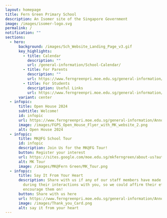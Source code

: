 ```yaml
---
layout: homepage
title: Fern Green Primary School
description: An Isomer site of the Singapore Government
image: /images/isomer-logo.svg
permalink: /
notification: ""
sections:
  - hero:
      background: /images/Sch_Website_Landing_Page_v3.gif
      key_highlights:
        - title: Calendar
          description: ""
          url: /general-information/School-Calendar/
        - title: For Parents
          description: ""
          url: https://www.ferngreenpri.moe.edu.sg/general-information/forms/
        - title: For Students
          description: Useful Links
          url: https://www.ferngreenpri.moe.edu.sg/general-information/for-students/useful-links/
      variant: center
  - infopic:
      title: Open House 2024
      subtitle: Welcome!
      id: infopic
      url: https://www.ferngreenpri.moe.edu.sg/general-information/Announcements/
      image: /images/FGPS_Open_House_Flyer_with_MK_website_2.png
      alt: Open House 2024
  - infopic:
      title: MK@FG School Tour
      id: infopic
      description: Join Us for the MK@FG Tour!
      button: Register your interest
      url: https://sites.google.com/moe.edu.sg/mkferngreen/about-us?authuser=0
      alt: MK Tour
      image: /images/MK@Fern Green/MK_Tour.png
  - infopic:
      title: Say It From Your Heart
      description: Share with us if any of our staff members have made an impression
        during their interactions with you, so we could affirm their efforts and
        encourage them on!
      button: Share with us here
      url: https://www.ferngreenpri.moe.edu.sg/general-information/Announcements/
      image: /images/Thank_you_Card.png
      alt: say it from your heart
---
```

